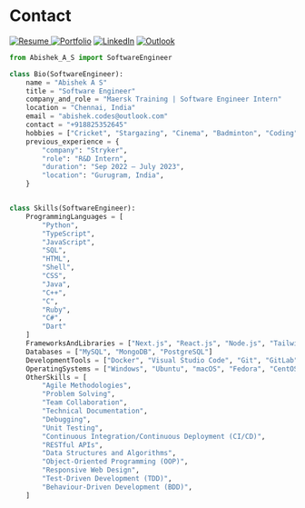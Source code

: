 # Contact

<a href="https://drive.google.com/file/d/1B4cOgnNPX6aJOY4jzYIEdKVuNfx8Cr9f/view?usp=drive_link" target="_blank" >![Resume](https://img.shields.io/badge/RESUME-20B2AA?style=for-the-badge&)
</a>
<a href="https://abishek-as.github.io/portfolio/" target="_blank" >![Portfolio](https://img.shields.io/badge/Portfolio-%23000000.svg?style=for-the-badge&logo=google-chrome&logoColor=#FF7139)</a>
<a href="https://www.linkedin.com/in/abishek-as" target="_blank" >![LinkedIn](https://img.shields.io/badge/linkedin-%230077B5.svg?style=for-the-badge&logo=linkedin&logoColor=white)</a>
<a href="mailto:abishek.codes@outlook.com" target="_blank" >![Outlook](https://img.shields.io/badge/Microsoft_Outlook-0078D4?style=for-the-badge&logo=microsoft-outlook&logoColor=white)
</a>

```python
from Abishek_A_S import SoftwareEngineer

class Bio(SoftwareEngineer):
    name = "Abishek A S"
    title = "Software Engineer"
    company_and_role = "Maersk Training | Software Engineer Intern"
    location = "Chennai, India"
    email = "abishek.codes@outlook.com"
    contact = "+918825352645"
    hobbies = ["Cricket", "Stargazing", "Cinema", "Badminton", "Coding", "Games"]
    previous_experience = {
        "company": "Stryker",
        "role": "R&D Intern",
        "duration": "Sep 2022 – July 2023",
        "location": "Gurugram, India",
    }


class Skills(SoftwareEngineer):
    ProgrammingLanguages = [
        "Python",
        "TypeScript",
        "JavaScript",
        "SQL",
        "HTML",
        "Shell",
        "CSS",
        "Java",
        "C++",
        "C",
        "Ruby",
        "C#",
        "Dart"
    ]
    FrameworksAndLibraries = ["Next.js", "React.js", "Node.js", "Tailwind CSS", "Django", "Flask", "Flutter"]
    Databases = ["MySQL", "MongoDB", "PostgreSQL"]
    DevelopmentTools = ["Docker", "Visual Studio Code", "Git", "GitLab"]
    OperatingSystems = ["Windows", "Ubuntu", "macOS", "Fedora", "CentOS", "ArchLinux"]
    OtherSkills = [
        "Agile Methodologies",
        "Problem Solving",
        "Team Collaboration",
        "Technical Documentation",
        "Debugging",
        "Unit Testing",
        "Continuous Integration/Continuous Deployment (CI/CD)",
        "RESTful APIs",
        "Data Structures and Algorithms",
        "Object-Oriented Programming (OOP)",
        "Responsive Web Design",
        "Test-Driven Development (TDD)",
        "Behaviour-Driven Development (BDD)",
    ]
```
